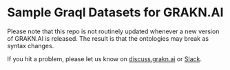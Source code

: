 # Sample Graql Datasets for GRAKN.AI
Please note that this repo is not routinely updated whenever a new version of GRAKN.AI is released. The result is that the ontologies may break as syntax changes.

If you hit a problem, please let us know on [discuss.grakn.ai](https://discuss.grakn.ai) or [Slack](https://grakn.ai/slack.html).